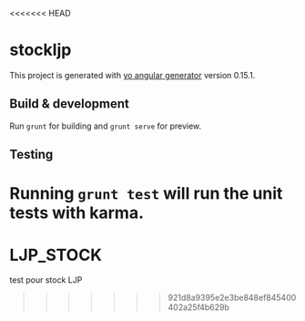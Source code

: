 <<<<<<< HEAD
# stockljp

This project is generated with [yo angular generator](https://github.com/yeoman/generator-angular)
version 0.15.1.

## Build & development

Run `grunt` for building and `grunt serve` for preview.

## Testing

Running `grunt test` will run the unit tests with karma.
=======
# LJP_STOCK
test pour stock LJP
>>>>>>> 921d8a9395e2e3be848ef845400402a25f4b629b
